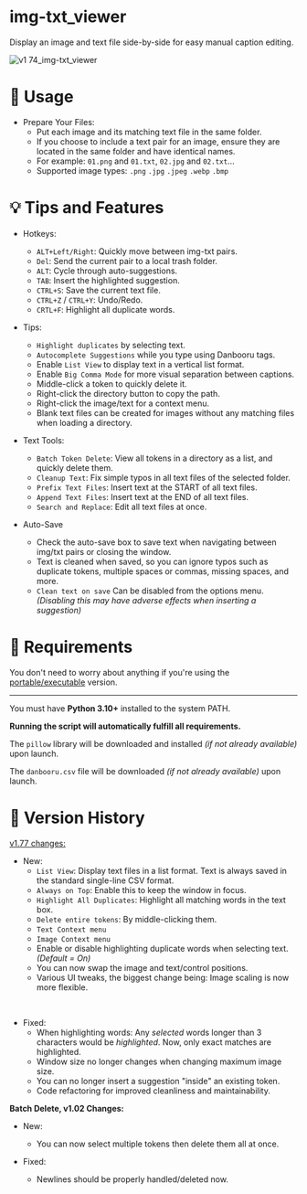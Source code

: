 [comment]: <> (CTRL+K V: Open preview side-by-side)

# img-txt_viewer
Display an image and text file side-by-side for easy manual caption editing.

![v1 74_img-txt_viewer](https://github.com/Nenotriple/img-txt_viewer/assets/70049990/7949c61d-c507-4dd2-934c-906feef3b9fe)

# 📝 Usage

- Prepare Your Files:
  - Put each image and its matching text file in the same folder.
  - If you choose to include a text pair for an image, ensure they are located in the same folder and have identical names.
  - For example: `01.png` and `01.txt`, `02.jpg` and `02.txt`...
  - Supported image types: `.png` `.jpg` `.jpeg` `.webp` `.bmp`


# 💡 Tips and Features

- Hotkeys:
  - `ALT+Left/Right`: Quickly move between img-txt pairs.
  - `Del`: Send the current pair to a local trash folder.
  - `ALT`: Cycle through auto-suggestions.
  - `TAB`: Insert the highlighted suggestion.
  - `CTRL+S`: Save the current text file.
  - `CTRL+Z` / `CTRL+Y`: Undo/Redo.
  - `CRTL+F`: Highlight all duplicate words.

- Tips:
  - `Highlight duplicates` by selecting text.
  - `Autocomplete Suggestions` while you type using Danbooru tags.
  - Enable `List View` to display text in a vertical list format.
  - Enable `Big Comma Mode` for more visual separation between captions.
  - Middle-click a token to quickly delete it.
  - Right-click the directory button to copy the path.
  - Right-click the image/text for a context menu.
  - Blank text files can be created for images without any matching files when loading a directory.

- Text Tools:
  - `Batch Token Delete`: View all tokens in a directory as a list, and quickly delete them.
  - `Cleanup Text`: Fix simple typos in all text files of the selected folder.
  - `Prefix Text Files`: Insert text at the START of all text files.
  - `Append Text Files`: Insert text at the END of all text files.
  - `Search and Replace`: Edit all text files at once.

 - Auto-Save
   - Check the auto-save box to save text when navigating between img/txt pairs or closing the window.
   - Text is cleaned when saved, so you can ignore typos such as duplicate tokens, multiple spaces or commas, missing spaces, and more.
   - `Clean text on save` Can be disabled from the options menu. *(Disabling this may have adverse effects when inserting a suggestion)*

# 🚩 Requirements

You don't need to worry about anything if you're using the [portable/executable](https://github.com/Nenotriple/img-txt_viewer/releases?q=executable&expanded=true) version.

___

You must have **Python 3.10+** installed to the system PATH.

**Running the script will automatically fulfill all requirements.**

The `pillow` library will be downloaded and installed *(if not already available)* upon launch.

The `danbooru.csv` file will be downloaded *(if not already available)* upon launch.

# 📜 Version History

[v1.77 changes:](https://github.com/Nenotriple/img-txt_viewer/releases/tag/v1.77)
  - New:
    - `List View`: Display text files in a list format. Text is always saved in the standard single-line CSV format.
    - `Always on Top`: Enable this to keep the window in focus.
    - `Highlight All Duplicates`: Highlight all matching words in the text box.
    - `Delete entire tokens`: By middle-clicking them.
    - `Text Context menu`
    - `Image Context menu`
    - Enable or disable highlighting duplicate words when selecting text. _(Default = On)_
    - You can now swap the image and text/control positions.
    - Various UI tweaks, the biggest change being: Image scaling is now more flexible.

<br>

  - Fixed:
    - When highlighting words: Any _selected_ words longer than 3 characters would be _highlighted_. Now, only exact matches are highlighted.
    - Window size no longer changes when changing maximum image size.
    - You can no longer insert a suggestion "inside" an existing token.
    - Code refactoring for improved cleanliness and maintainability.

**Batch Delete, v1.02 Changes:**

 - New:
   - You can now select multiple tokens then delete them all at once.

 - Fixed:
   - Newlines should be properly handled/deleted now.
